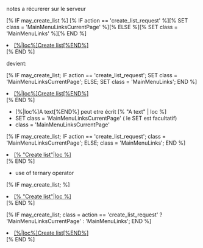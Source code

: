 notes a récurerer sur le serveur

[% IF may_create_list %]
   [% IF action == 'create_list_request' %][% SET class = 'MainMenuLinksCurrentPage' %][% ELSE %][% SET class = 'MainMenuLinks' %][% END %]<li><a class="[% class %]" href="[% path_cgi %]/create_list_request" >[%|loc%]Create list[%END%]</a></li>
[% END %] 

devient:

[% IF may_create_list;
    IF action == 'create_list_request';
        SET class = 'MainMenuLinksCurrentPage';
    ELSE;
        SET class = 'MainMenuLinks';
    END %]<li><a class="[% class %]" href="[% path_cgi %]/create_list_request" >[%|loc%]Create list[%END%]</a></li>
[% END %] 

* [%|loc%]A text[%END%] peut etre écrit [% "A text" | loc %]   
* SET class = 'MainMenuLinksCurrentPage' ( le SET est facultatif)  
* class = 'MainMenuLinksCurrentPage' 


[% IF may_create_list;
    IF action == 'create_list_request';
        class = 'MainMenuLinksCurrentPage';
    ELSE;
        class = 'MainMenuLinks';
    END %]<li><a class="[% class %]" href="[% path_cgi %]/create_list_request"
    >[% "Create list"|loc %]</a></li>
[% END %] 

* use of ternary operator

[% IF may_create_list;
    %]<li><a class="[% action == 'create_list_request' ?  'MainMenuLinksCurrentPage' : 'MainMenuLinks' %]" href="[% path_cgi %]/create_list_request" >[% "Create list"|loc %]</a></li>
[% END %] 


[% IF may_create_list;
    class = action == 'create_list_request' ?  'MainMenuLinksCurrentPage' : 'MainMenuLinks';
    END %]<li><a class="[% class %]" href="[% path_cgi %]/create_list_request" >[%|loc%]Create list[%END%]</a></li>
[% END %]





